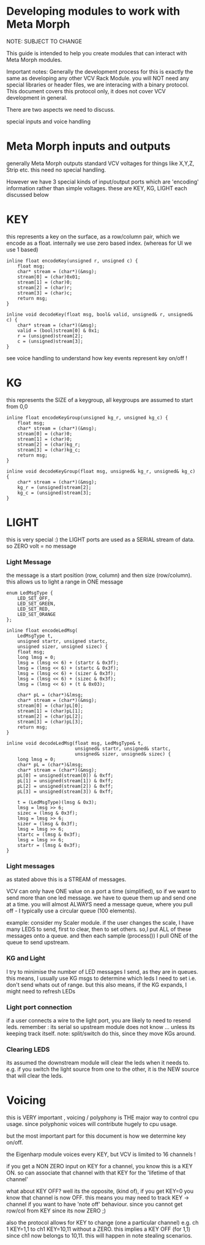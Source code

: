 # Developing modules to work with Meta Morph

NOTE: SUBJECT TO CHANGE

This guide is intended to help you create modules that can interact with Meta Morph modules.

Important notes: 
Generally the development process for this is exactly the same as developing any other VCV Rack Module.
you will NOT need any special libraries or header files, we are interacing with a binary protocol.
This document covers this protocol only, it does not cover VCV development in general.


There are two aspects we need to discuss.

special inputs and voice handling


# Meta Morph inputs and outputs 

generally Meta Morph outputs standard VCV voltages for things like X,Y,Z, Strip etc.
this need no special handling.

However we have 3 special kinds of input/output ports which are 'encoding' information rather than simple voltages.
these are KEY, KG, LIGHT each discussed below



# KEY
this represents a key on the surface, as a row/column pair, which we encode as a float.
internally we use zero based index. (whereas for UI we use 1 based)

```
inline float encodeKey(unsigned r, unsigned c) {
    float msg;
    char* stream = (char*)(&msg);
    stream[0] = (char)0x01;
    stream[1] = (char)0;
    stream[2] = (char)r;
    stream[3] = (char)c;
    return msg;
}

inline void decodeKey(float msg, bool& valid, unsigned& r, unsigned& c) {
    char* stream = (char*)(&msg);
    valid = (bool)stream[0] & 0x1;
    r = (unsigned)stream[2];
    c = (unsigned)stream[3];
}
```

see voice handling to understand how key events represent key on/off ! 

# KG
this represents the SIZE of a keygroup, all keygroups are assumed to start from 0,0

```
inline float encodeKeyGroup(unsigned kg_r, unsigned kg_c) {
    float msg;
    char* stream = (char*)(&msg);
    stream[0] = (char)0;
    stream[1] = (char)0;
    stream[2] = (char)kg_r;
    stream[3] = (char)kg_c;
    return msg;
}

inline void decodeKeyGroup(float msg, unsigned& kg_r, unsigned& kg_c) {
    char* stream = (char*)(&msg);
    kg_r = (unsigned)stream[2];
    kg_c = (unsigned)stream[3];
}
```

# LIGHT
this is very special :) 
the LIGHT ports are used as a SERIAL stream of data. so ZERO volt = no message


### Light Message
the message is a start position (row, column) and then size (row/column).
this allows us to light a range in ONE message


```
enum LedMsgType {
    LED_SET_OFF,
    LED_SET_GREEN,
    LED_SET_RED,
    LED_SET_ORANGE
};

inline float encodeLedMsg(
    LedMsgType t,
    unsigned startr, unsigned startc,
    unsigned sizer, unsigned sizec) {
    float msg;
    long lmsg = 0;
    lmsg = (lmsg << 6) + (startr & 0x3f);
    lmsg = (lmsg << 6) + (startc & 0x3f);
    lmsg = (lmsg << 6) + (sizer & 0x3f);
    lmsg = (lmsg << 6) + (sizec & 0x3f);
    lmsg = (lmsg << 6) + (t & 0x03);

    char* pL = (char*)&lmsg;
    char* stream = (char*)(&msg);
    stream[0] = (char)pL[0];
    stream[1] = (char)pL[1];
    stream[2] = (char)pL[2];
    stream[3] = (char)pL[3];
    return msg;
}

inline void decodeLedMsg(float msg, LedMsgType& t,
                         unsigned& startr, unsigned& startc,
                         unsigned& sizer, unsigned& sizec) {
    long lmsg = 0;
    char* pL = (char*)&lmsg;
    char* stream = (char*)(&msg);
    pL[0] = unsigned(stream[0]) & 0xff;
    pL[1] = unsigned(stream[1]) & 0xff;
    pL[2] = unsigned(stream[2]) & 0xff;
    pL[3] = unsigned(stream[3]) & 0xff;

    t = (LedMsgType)(lmsg & 0x3);
    lmsg = lmsg >> 6;
    sizec = (lmsg & 0x3f);
    lmsg = lmsg >> 6;
    sizer = (lmsg & 0x3f);
    lmsg = lmsg >> 6;
    startc = (lmsg & 0x3f);
    lmsg = lmsg >> 6;
    startr = (lmsg & 0x3f);
}
```

### Light messages

as stated above this is a STREAM of messages.

VCV can only have ONE value on a port a time (simplified), so if we want to send more than one led message.
we have to queue them up and send one at a time.
you will almost ALWAYS need a message queue, where you pull off - I typically use a circular queue (100 elements).

example: 
consider my Scaler module. if the user changes the scale, I have many LEDS to send, first to clear, then to set others.
so,I put ALL of these messages onto a queue. and then each sample (process()) I pull ONE of the queue to send upstream.


### KG and Light
I try to minimise the number of LED messages I send, as they are in queues.
this means, I usually use KG msgs to determine which leds I need to set i.e. don't send whats out of range. 
but this also means, if the KG expands, I might need to refresh LEDs

### Light port connection
if a user connects a wire to the light port, you are likely to need to resend leds.
remember : its serial so upstream module does not know ... unless its keeping track itself. 
note: split/switch do this, since they move KGs around.

### Clearing LEDS
its assumed the downstream module will clear the leds when it needs to.
e.g. if you switch the light source from one to the other, it is the NEW source that will clear the leds.



# Voicing
this is VERY important , voicing / polyphony is THE major way to control cpu usage.
since polyphonic voices will contribute hugely to cpu usage.

but the most important part for this document is how we determine key on/off.

the Eigenharp module voices every KEY, but VCV is limited to 16 channels ! 

if you get a NON ZERO input on KEY for a channel, you know this is a KEY ON.
so can associate that channel with that KEY for the 'lifetime of that channel'

what about KEY OFF?
well its the opposite, (kind of), if you get KEY=0 you know that channel is now OFF.
this means you may need to track KEY -> channel if you want to have 'note off' behaviour.
since you cannot get row/col from KEY since its now ZERO ;) 

also the protocol allows for KEY to change (one a particular channel) 
e.g. ch 1 KEY=1,1 to ch1 KEY=10,11 without a ZERO. this implies a KEY OFF (for 1,1)  since ch1 now belongs to 10,11.
this will happen in note stealing scenarios.
















